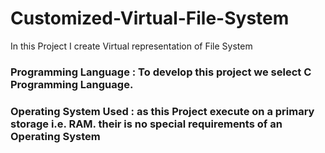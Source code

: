# Customized-Virtual-File-System
In this Project I create Virtual representation  of File System 

### Programming Language : To develop this project we select C Programming Language.
### Operating System Used : as this Project execute on a primary storage i.e. RAM. their is no special requirements of an Operating System 



